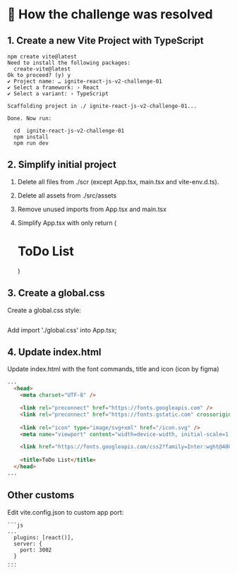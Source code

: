 # 🚀 How the challenge was resolved
  
## 1. Create a new Vite Project with TypeScript

  ```shell
  npm create vite@latest
  Need to install the following packages:
    create-vite@latest
  Ok to proceed? (y) y
  ✔ Project name: … ignite-react-js-v2-challenge-01
  ✔ Select a framework: › React
  ✔ Select a variant: › TypeScript

  Scaffolding project in ./ ignite-react-js-v2-challenge-01...

  Done. Now run:

    cd  ignite-react-js-v2-challenge-01
    npm install
    npm run dev

  ```

## 2. Simplify initial project

1. Delete all files from ./scr (except App.tsx, main.tsx and vite-env.d.ts).

2. Delete all assets from ./src/assets

3. Remove unused imports from App.tsx and main.tsx

4. Simplify App.tsx with only return (<h1>ToDo List</h1>)


## 3. Create a global.css

Create a global.css style:

  ```css

  ```

Add import './global.css' into App.tsx;


## 4. Update index.html 

Update index.html with the font commands, title and icon (icon by figma)

  ```html
  ...
    <head>
      <meta charset="UTF-8" />

      <link rel="preconnect" href="https://fonts.googleapis.com" />
      <link rel="preconnect" href="https://fonts.gstatic.com" crossorigin />
      
      <link rel="icon" type="image/svg+xml" href="/icon.svg" />
      <meta name="viewport" content="width=device-width, initial-scale=1.0" />

      <link href="https://fonts.googleapis.com/css2?family=Inter:wght@400;700&display=swap" rel="stylesheet"/>
      
      <title>ToDo List</title>
    </head>
  ...
  ```

  ## Other customs

  Edit vite.config.json to custom app port:

    ```js
    ...
      plugins: [react()],
      server: {
        port: 3002
      }
    ...
    ```